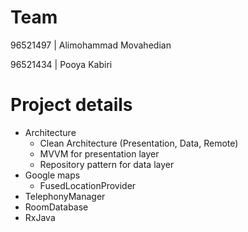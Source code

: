 # Team
96521497 | Alimohammad Movahedian

96521434 | Pooya Kabiri
# Project details
- Architecture
  - Clean Architecture (Presentation, Data, Remote)
  - MVVM for presentation layer
  - Repository pattern for data layer
- Google maps
  - FusedLocationProvider
- TelephonyManager
- RoomDatabase
- RxJava
